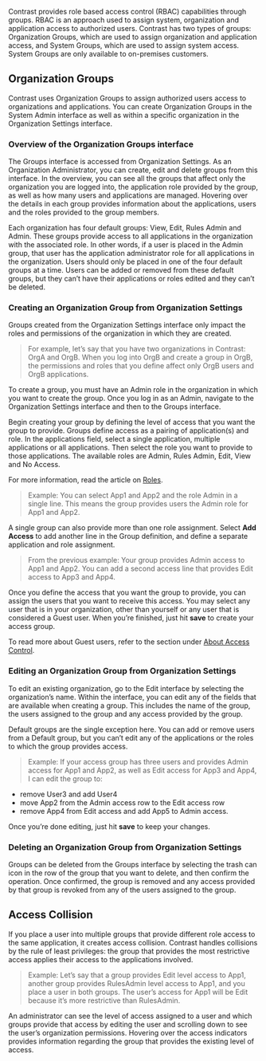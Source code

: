 <!--
title: "Access Control Groups"
description: "Creating, Managing and Deleting Access Control Groups"
tags: "TeamServer groups acls"
-->

Contrast provides role based access control (RBAC) capabilities through groups. RBAC is an approach used to assign system, organization and application access to authorized users. Contrast has two types of groups: Organization Groups, which are used to assign organization and application access, and System Groups, which are used to assign system access. System Groups are only available to on-premises customers.

## Organization Groups

Contrast uses Organization Groups to assign authorized users access to organizations and applications. You can create Organization Groups in the System Admin interface as well as within a specific organization in the Organization Settings interface.

### Overview of the Organization Groups interface

The Groups interface is accessed from Organization Settings. As an Organization Administrator, you can create, edit and delete groups from this interface. In the overview, you can see all the groups that affect only the organization you are logged into, the application role provided by the group, as well as how many users and applications are managed. Hovering over the details in each group provides information about the applications, users and the roles provided to the group members.

Each organization has four default groups: View, Edit, Rules Admin and Admin. These groups provide access to all applications in the organization with the associated role. In other words, if a user is placed in the Admin group, that user has the application administrator role for all applications in the organization. Users should only be placed in one of the four default groups at a time. Users can be added or removed from these default groups, but they can’t have their applications or roles edited and they can’t be deleted.

### Creating an Organization Group from Organization Settings

Groups created from the Organization Settings interface only impact the roles and permissions of the organization in which they are created. 

> For example, let’s say that you have two organizations in Contrast: OrgA and OrgB. When you log into OrgB and create a group in OrgB, the permissions and roles that you define affect only OrgB users and OrgB applications.

To create a group, you must have an Admin role in the organization in which you want to create the group. Once you log in as an Admin, navigate to the Organization Settings interface and then to the Groups interface.

Begin creating your group by defining the level of access that you want the group to provide. Groups define access as a pairing of application(s) and role. In the applications field, select a single application, multiple applications or all applications. Then select the role you want to provide to those applications. The available roles are Admin, Rules Admin, Edit, View and No Access. 

For more information, read the article on [Roles](user_tsguideset.html#roles).

>Example: You can select App1 and App2 and the role Admin in a single line. This means the group provides users the Admin role for App1 and App2.

A single group can also provide more than one role assignment. Select **Add Access** to add another line in the Group definition, and define a separate application and role assignment. 

> From the previous example: Your group provides Admin access to App1 and App2. You can add a second access line that provides Edit access to App3 and App4.

Once you define the access that you want the group to provide, you can assign the users that you want to receive this access. You may select any user that is in your organization, other than yourself or any user that is considered a Guest user. When you’re finished, just hit **save** to create your access group.

To read more about Guest users, refer to the section under [About Access Control](user_tsguideset.html#access).

### Editing an Organization Group from Organization Settings

To edit an existing organization, go to the Edit interface by selecting the organization’s name. Within the interface, you can edit any of the fields that are available when creating a group. This includes the name of the group, the users assigned to the group and any access provided by the group. 

Default groups are the single exception here. You can add or remove users from a Default group, but you can’t edit any of the applications or the roles to which the group provides access.

> Example: If your access group has three users and provides Admin access for App1 and App2, as well as Edit access for App3 and App4, I can edit the group to:
* remove User3 and add User4 
* move App2 from the Admin access row to the Edit access row 
* remove App4 from Edit access and add App5 to Admin access. 

Once you’re done editing, just hit **save** to keep your changes.

### Deleting an Organization Group from Organization Settings

Groups can be deleted from the Groups interface by selecting the trash can icon in the row of the group that you want to delete, and then confirm the operation. Once confirmed, the group is removed and any access provided by that group is revoked from any of the users assigned to the group.

## Access Collision

If you place a user into multiple groups that provide different role access to the same application, it creates access collision. Contrast handles collisions by the rule of least privileges: the group that provides the most restrictive access applies their access to the applications involved.

> Example: Let’s say that a group provides Edit level access to App1, another group provides RulesAdmin level access to App1, and you place a user in both groups. The user’s access for App1 will be Edit because it’s more restrictive than RulesAdmin.

An administrator can see the level of access assigned to a user and which groups provide that access by editing the user and scrolling down to see the user’s organization permissions. Hovering over the access indicators provides information regarding the group that provides the existing level of access.

